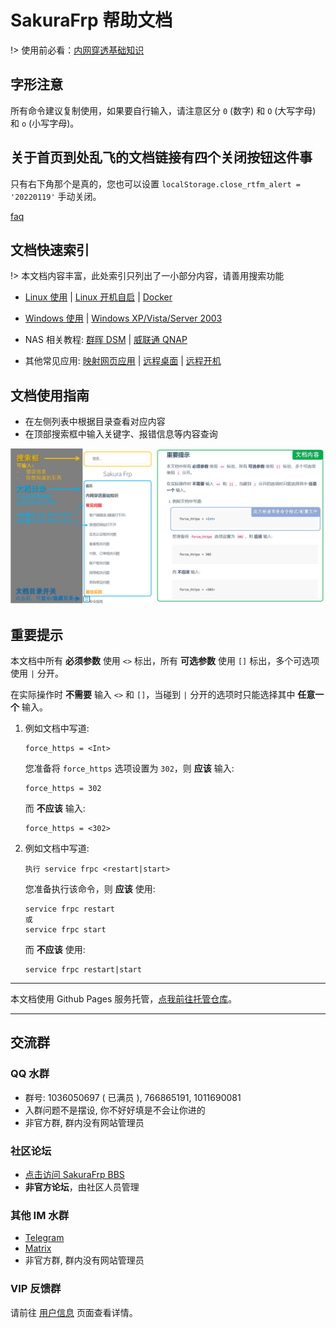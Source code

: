# SakuraFrp 帮助文档

!> 使用前必看：[内网穿透基础知识](/basics)

## 字形注意

所有命令建议复制使用，如果要自行输入，请注意区分 `0` (数字) 和 `O` (大写字母) 和 `o` (小写字母)。

## 关于首页到处乱飞的文档链接有四个关闭按钮这件事

只有右下角那个是真的，您也可以设置 `localStorage.close_rtfm_alert = '20220119'` 手动关闭。

[faq](/faq.md ':include')

## 文档快速索引

!> 本文档内容丰富，此处索引只列出了一小部分内容，请善用搜索功能

- [Linux 使用](/frpc/usage/linux) | [Linux 开机自启](/frpc/service/systemd) | [Docker](/frpc/usage/docker)

- [Windows 使用](/launcher/usage) | [Windows XP/Vista/Server 2003](/geek#兼容性)

- NAS 相关教程: [群晖 DSM](/app/synology) | [威联通 QNAP](/app/qnap)

- 其他常见应用: [映射网页应用](/app/http) | [远程桌面](/app/rdp) | [远程开机](/app/wol)

## 文档使用指南

- 在左侧列表中根据目录查看对应内容
- 在顶部搜索框中输入关键字、报错信息等内容查询

![](_images/index-1.png)

## 重要提示

本文档中所有 **必须参数** 使用 `<>` 标出，所有 **可选参数** 使用 `[]` 标出，多个可选项使用 `|` 分开。

在实际操作时 **不需要** 输入 `<>` 和 `[]`，当碰到 `|` 分开的选项时只能选择其中 **任意一个** 输入。

1. 例如文档中写道:

   ```
   force_https = <Int>
   ```

   您准备将 `force_https` 选项设置为 `302`，则 **应该** 输入:

   ```
   force_https = 302
   ```

   而 **不应该** 输入:

   ```
   force_https = <302>
   ```

2. 例如文档中写道:

   ```
   执行 service frpc <restart|start>
   ```

   您准备执行该命令，则 **应该** 使用:

   ```
   service frpc restart
   或
   service frpc start
   ```

   而 **不应该** 使用:

   ```
   service frpc restart|start
   ```

---

本文档使用 Github Pages 服务托管，[点我前往托管仓库](https://github.com/natfrp/wiki)。

---

## 交流群

### QQ 水群

- 群号: 1036050697 ( 已满员 ), 766865191, 1011690081
- 入群问题不是摆设, 你不好好填是不会让你进的
- 非官方群, 群内没有网站管理员

### 社区论坛

- [点击访问 SakuraFrp BBS](https://www.natfrpbbs.com)
- **非官方论坛**，由社区人员管理

### 其他 IM 水群

- [Telegram](https://t.me/natfrp_unofficial) 
- [Matrix](https://matrix.to/#/!GFWDTqltQmjaSCDGij:atunemic.cn?via=atunemic.cn&via=t2bot.io)
- 非官方群, 群内没有网站管理员

### VIP 反馈群

请前往 [用户信息](https://www.natfrp.com/user/profile) 页面查看详情。
